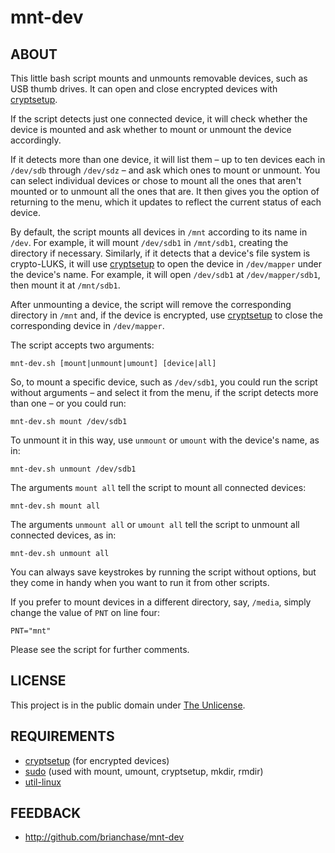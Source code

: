 # mnt-dev

## ABOUT

This little bash script mounts and unmounts removable devices, such as
USB thumb drives. It can open and close encrypted devices with
[cryptsetup](https://gitlab.com/cryptsetup/cryptsetup/).

If the script detects just one connected device, it will check whether
the device is mounted and ask whether to mount or unmount the device
accordingly.

If it detects more than one device, it will list them – up to ten
devices each in `/dev/sdb` through `/dev/sdz` – and ask which ones to
mount or unmount. You can select individual devices or chose to mount
all the ones that aren't mounted or to unmount all the ones that are.
It then gives you the option of returning to the menu, which it
updates to reflect the current status of each device.

By default, the script mounts all devices in `/mnt` according to its
name in `/dev`. For example, it will mount `/dev/sdb1` in `/mnt/sdb1`,
creating the directory if necessary. Similarly, if it detects that a
device's file system is crypto-LUKS, it will use
[cryptsetup](https://gitlab.com/cryptsetup/cryptsetup/) to open the
device in `/dev/mapper` under the device's name. For example, it will
open `/dev/sdb1` at `/dev/mapper/sdb1`, then mount it at `/mnt/sdb1`.

After unmounting a device, the script will remove the corresponding
directory in `/mnt` and, if the device is encrypted, use
[cryptsetup](https://gitlab.com/cryptsetup/cryptsetup/) to close the
corresponding device in `/dev/mapper`.

The script accepts two arguments:

```
mnt-dev.sh [mount|unmount|umount] [device|all]
```

So, to mount a specific device, such as `/dev/sdb1`, you could run the
script without arguments – and select it from the menu, if the script
detects more than one – or you could run:

```
mnt-dev.sh mount /dev/sdb1
```

To unmount it in this way, use `unmount` or `umount` with the device's
name, as in:

```
mnt-dev.sh unmount /dev/sdb1
```

The arguments `mount all` tell the script to mount all connected
devices:

```
mnt-dev.sh mount all
```

The arguments `unmount all` or `umount all` tell the script to unmount
all connected devices, as in:

```
mnt-dev.sh unmount all
```

You can always save keystrokes by running the script without options,
but they come in handy when you want to run it from other scripts.

If you prefer to mount devices in a different directory, say,
`/media`, simply change the value of `PNT` on line four:

```
PNT="mnt"
```

Please see the script for further comments.

## LICENSE

This project is in the public domain under [The
Unlicense](https://choosealicense.com/licenses/unlicense/).

## REQUIREMENTS

* [cryptsetup](https://gitlab.com/cryptsetup/cryptsetup/) (for encrypted devices)
* [sudo](https://www.sudo.ws/) (used with mount, umount, cryptsetup, mkdir, rmdir)
* [util-linux](https://github.com/karelzak/util-linux/)

## FEEDBACK

* http://github.com/brianchase/mnt-dev

